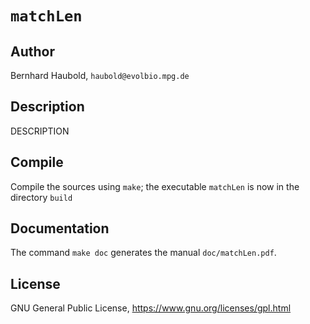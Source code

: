 # `matchLen`
## Author
Bernhard Haubold, `haubold@evolbio.mpg.de`
## Description
DESCRIPTION
## Compile
Compile the sources using `make`; the executable `matchLen` is now in the directory `build`
## Documentation
The command `make doc` generates the manual `doc/matchLen.pdf`.
## License
GNU General Public License, https://www.gnu.org/licenses/gpl.html
